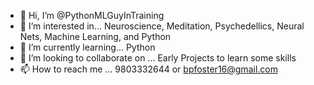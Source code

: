 - 👋 Hi, I’m @PythonMLGuyInTraining
- 👀 I’m interested in... Neuroscience, Meditation, Psychedellics,  Neural Nets, Machine Learning, and Python
- 🌱 I’m currently learning... Python
- 💞️ I’m looking to collaborate on ... Early Projects to learn some skills
- 📫 How to reach me ... 9803332644 or bpfoster16@gmail.com

<!---
PythonMLGuyInTraining/PythonMLGuyInTraining is a ✨ special ✨ repository because its `README.md` (this file) appears on your GitHub profile.
You can click the Preview link to take a look at your changes.
--->
